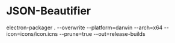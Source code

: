 # JSON-Beautifier
electron-packager . --overwrite --platform=darwin --arch=x64 --icon=icons/icon.icns --prune=true --out=release-builds
